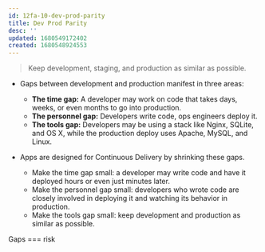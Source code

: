 ```yaml
---
id: 12fa-10-dev-prod-parity
title: Dev Prod Parity
desc: ''
updated: 1680549172402
created: 1680548924553
---
```

> Keep development, staging, and production as similar as possible.

- Gaps between development and production manifest in three areas:
    - **The time gap:** A developer may work on code that takes days, weeks, or even months to go into production.
    - **The personnel gap:** Developers write code, ops engineers deploy it.
    - **The tools gap:** Developers may be using a stack like Nginx, SQLite, and OS X, while the production deploy uses Apache, MySQL, and Linux.

- Apps are designed for Continuous Delivery by shrinking these gaps.
    - Make the time gap small: a developer may write code and have it deployed hours or even just minutes later.
    - Make the personnel gap small: developers who wrote code are closely involved in deploying it and watching its behavior in production.
    - Make the tools gap small: keep development and production as similar as possible.

Gaps === risk
